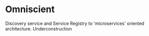 # Omniscient
Discovery service and Service Registry to 'microservices' oriented architecture. Underconstruction
